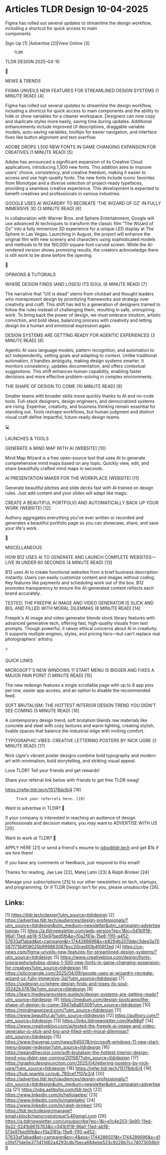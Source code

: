 # Articles TLDR Design 10-04-2025

Figma has rolled out several updates to streamline the design
workflow, including a shortcut for quick access to main
components ‌ ‌ ‌ ‌ ‌ ‌ ‌ ‌ ‌ ‌ ‌ ‌ ‌ ‌ ‌ ‌ ‌ ‌ ‌ ‌ ‌ ‌ ‌ ‌ ‌ ‌  ‌ ‌ ‌ ‌ ‌ ‌ ‌ ‌ ‌ ‌ ‌ ‌ ‌ ‌ ‌ ‌ ‌ ‌ ‌ ‌ ‌ ‌ ‌ ‌ ‌ ‌ 


 Sign Up [1] |Advertise [2]|View Online [3] 

		TLDR 

TLDR DESIGN 2025-04-10

📱 

NEWS & TRENDS

 FIGMA UNVEILS NEW FEATURES FOR STREAMLINED DESIGN SYSTEMS (1 MINUTE
READ) [4] 

 Figma has rolled out several updates to streamline the design
workflow, including a shortcut for quick access to main components and
the ability to hide or show variables for a cleaner workspace.
Designers can now copy and duplicate styles more easily, saving time
during updates. Additional enhancements include improved UI
descriptions, draggable variable models, auto-saving variables,
tooltips for easier navigation, and interface fixes like button
alignment and text overflow. 

 ADOBE DROPS 1,500 NEW FONTS IN GAME CHANGING EXPANSION FOR CREATIVES
(1 MINUTE READ) [5] 

 Adobe has announced a significant expansion of its Creative Cloud
applications, introducing 1,500 new fonts. This addition aims to
improve users' choice, consistency, and creative freedom, making it
easier to access and use high-quality fonts. The new fonts include
iconic favorites from Monotype and a diverse selection of
project-ready typefaces, providing a seamless creative experience.
This development is expected to benefit creatives and professionals in
various industries. 

 GOOGLE USES AI WIZARDRY TO RECREATE ‘THE WIZARD OF OZ' IN FULLY
IMMERSIVE 3D (3 MINUTE READ) [6] 

 In collaboration with Warner Bros. and Sphere Entertainment, Google
will use advanced AI techniques to transform the classic film "The
Wizard of Oz" into a fully immersive 3D experience for a unique LED
display at The Sphere in Las Vegas. Launching in August, the project
will enhance the original film with new scenery and characters using
sophisticated models and methods to fit the 160,000-square-foot curved
screen. While the AI-rendered version shows promising results, the
creators acknowledge there is still work to be done before the
opening. 

🚀 

OPINIONS & TUTORIALS

 WHERE DESIGN FINDS (AND LOSES) ITS SOUL (6 MINUTE READ) [7] 

 The narrative that “UX is dead” stems from clickbait and thought
leaders who misrepresent design by prioritizing frameworks and
strategy over creativity and craft. This shift has led to a generation
of designers trained to follow the rules instead of challenging them,
resulting in safe, uninspiring work. To bring back the power of
design, we must embrace intuition, artistic conviction, and bold
ideas, balancing process with creativity and letting design be a human
and emotional expression again. 

 DESIGN SYSTEMS ARE GETTING READY FOR AGENTIC EXPERIENCES (3 MINUTE
READ) [8] 

 Agentic AI uses language models, pattern recognition, and automation
to act independently, setting goals and adapting to context. Unlike
traditional automation, it handles ambiguity, making design systems
smarter. It monitors consistency, updates documentation, and offers
contextual suggestions. This shift enhances human capability, enabling
faster decisions and more effective problem-solving in complex
environments. 

 THE SHAPE OF DESIGN TO COME (10 MINUTE READ) [9] 

 Smaller teams with broader skills move quickly thanks to AI and
no-code tools. Full-stack designers, design engineers, and
democratized systems are rising. Expertise, creativity, and business
thinking remain essential for standing out. Tools reshape workflows,
but human judgment and distinct visual craft define impactful,
future-ready design teams. 

💻 

LAUNCHES & TOOLS

 GENERATE A MIND MAP WITH AI (WEBSITE) [10] 

 Mind Map Wizard is a free open-source tool that uses AI to generate
comprehensive mind maps based on any topic. Quickly view, edit, and
share beautifully crafted mind maps in seconds. 

 AI PRESENTATION MAKER FOR THE WORKPLACE (WEBSITE) [11] 

 Generate beautiful pitches and slide decks fast with AI trained on
design rules. Just add content and your slides will adapt like magic. 

 CREATE A BEAUTIFUL PORTFOLIO AND AUTOMATICALLY BACK UP YOUR WORK
(WEBSITE) [12] 

 Authory aggregates everything you've ever written or recorded and
generates a beautiful portfolio page so you can showcase, share, and
save your life's work. 

🎁 

MISCELLANEOUS

 HOW B12 USES AI TO GENERATE AND LAUNCH COMPLETE WEBSITES—LIVE IN
UNDER 60 SECONDS (4 MINUTE READ) [13] 

 B12 uses AI to create functional websites from a brief business
description instantly. Users can easily customize content and images
without coding. Key features like payments and scheduling work out of
the box. B12 promotes transparency to ensure the AI-generated content
reflects each brand accurately. 

 TESTED: THE FREEPIK AI IMAGE AND VIDEO GENERATOR IS SLICK AND BIG,
AND FILLED WITH MORAL DILEMMAS (8 MINUTE READ) [14] 

 Freepik's AI image and video generator blends stock library features
with advanced generative tech, offering fast, high-quality visuals
from text prompts. Though powerful, it raises ethical concerns about
AI in creativity. It supports multiple engines, styles, and pricing
tiers—but can't replace real photographers' artistry. 

⚡ 

QUICK LINKS

 MICROSOFT'S NEW WINDOWS 11 START MENU IS BIGGER AND FIXES A MAJOR
PAIN POINT (1 MINUTE READ) [15] 

 The new redesign features a single scrollable page with up to 8 app
pins per row, easier app access, and an option to disable the
recommended feed. 

 SOFT BRUTALISM: THE HOTTEST INTERIOR DESIGN TREND YOU DIDN'T SEE
COMING (5 MINUTE READ) [16] 

 A contemporary design trend, soft brutalism blends raw materials like
concrete and steel with cozy textures and warm lighting, creating
stylish, livable spaces that balance the industrial edge with inviting
comfort. 

 TYPOGRAPHIC VIBES: CREATIVE LETTERING POSTERS BY NICK UGRE (2 MINUTE
READ) [17] 

 Nick Ugre's vibrant poster designs combine bold typography and modern
art with minimalism, bold storytelling, and striking visual appeal. 

Love TLDR? Tell your friends and get rewards!

 Share your referral link below with friends to get free TLDR swag! 

 https://refer.tldr.tech/15178dc6/4 [18] 

		 Track your referrals here. [19] 

Want to advertise in TLDR? 📰

 If your company is interested in reaching an audience of design
professionals and decision makers, you may want to ADVERTISE WITH US
[20]. 

Want to work at TLDR? 💼

 APPLY HERE [21] or send a friend's resume to jobs@tldr.tech and get
$1k if we hire them! 

 If you have any comments or feedback, just respond to this email! 

Thanks for reading, 
Jae Lee [22], Matej Latin [23] & Ralph Brinker [24] 

 Manage your subscriptions [25] to our other newsletters on tech,
startups, and programming. Or if TLDR Design isn't for you, please
unsubscribe [26]. 

 

Links:
------
[1] https://tldr.tech/design?utm_source=tldrdesign
[2] https://advertise.tldr.tech/audiences/design-professionals/?utm_source=tldrdesign&utm_medium=newsletter&utm_campaign=advertisetopnav
[3] https://a.tldrnewsletter.com/web-version?ep=1&lc=041b1f18-96a1-11ed-ab18-513e97bed5fb&p=f0a2f81a-15e8-11f0-a452-57633af1abad&pt=campaign&t=1744286696&s=b8284b207ddec3dee3a70087f718df08025b999863067bcc20ced00b4f06f2ed
[4] https://ux-news.com/figma-unveils-new-features-for-streamlined-design-systems/?utm_source=tldrdesign
[5] https://www.creativebloq.com/design/fonts-typography/adobes-drops-1-500-new-fonts-in-game-changing-expansion-for-creatives?utm_source=tldrdesign
[6] https://siliconangle.com/2025/04/09/google-uses-ai-wizardry-recreate-wizard-oz-fully-immersive-3d/?utm_source=tldrdesign
[7] https://uxdesign.cc/where-design-finds-and-loses-its-soul-35242b37878a?utm_source=tldrdesign
[8] https://learn.thedesignsystem.guide/p/design-systems-are-getting-ready?utm_source=tldrdesign
[9] https://medium.com/design-bootcamp/the-shape-of-design-to-come-3947a6a85309?utm_source=tldrdesign
[10] https://mindmapwizard.com/?utm_source=tldrdesign
[11] https://www.beautiful.ai/?utm_source=tldrdesign
[12] https://authory.com/?utm_source=tldrdesign
[13] https://links.tldrnewsletter.com/Kw88gP
[14] https://www.creativebloq.com/ai/tested-the-freepik-ai-image-and-video-generator-is-slick-and-big-and-filled-with-moral-dilemmas?utm_source=tldrdesign
[15] https://www.theverge.com/news/645078/microsoft-windows-11-new-start-menu-bigger-redesign?utm_source=tldrdesign
[16] https://weandthecolor.com/soft-brutalism-the-hottest-interior-design-trend-you-didnt-see-coming/201587?utm_source=tldrdesign
[17] https://graphicdesignjunction.com/2025/04/lettering-posters-by-nick-ugre/?utm_source=tldrdesign
[18] https://refer.tldr.tech/15178dc6/4
[19] https://hub.sparklp.co/sub_780cef7f07e3/4
[20] https://advertise.tldr.tech/audiences/design-professionals/?utm_source=tldrdesign&utm_medium=newsletter&utm_campaign=advertisecta
[21] https://jobs.ashbyhq.com/tldr.tech
[22] https://www.linkedin.com/in/hellojaelee/
[23] https://www.linkedin.com/in/matejlatin/
[24] https://www.linkedin.com/in/ralph-brinker/
[25] https://tldr.tech/design/manage?email=blockchaincryptologue%40gmail.com
[26] https://a.tldrnewsletter.com/unsubscribe?ep=1&l=e1c4e253-3e90-11ed-9a32-0241b9615763&lc=041b1f18-96a1-11ed-ab18-513e97bed5fb&p=f0a2f81a-15e8-11f0-a452-57633af1abad&pt=campaign&pv=4&spa=1744286501&t=1744286696&s=d1c0fd171de0e373411d62a4293cdb7beca684ebe523c9228b7cc74073056b09